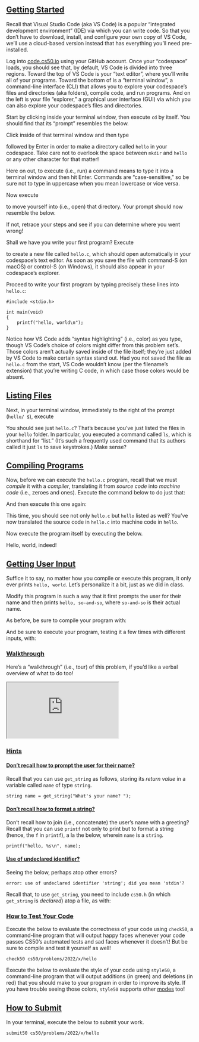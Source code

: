 ## [Getting Started](https://cs50.harvard.edu/x/2022/psets/1/hello/#getting-started)

Recall that Visual Studio Code (aka VS Code) is a popular “integrated development environment” (IDE) via which you can write code. So that you don’t have to download, install, and configure your own copy of VS Code, we’ll use a cloud-based version instead that has everything you’ll need pre-installed.

Log into [code.cs50.io](https://code.cs50.io/) using your GitHub account. Once your “codespace” loads, you should see that, by default, VS Code is divided into three regions. Toward the top of VS Code is your “text editor”, where you’ll write all of your programs. Toward the bottom of is a “terminal window”, a command-line interface (CLI) that allows you to explore your codespace’s files and directories (aka folders), compile code, and run programs. And on the left is your file “explorer,” a graphical user interface (GUI) via which you can also explore your codespace’s files and directories.

Start by clicking inside your terminal window, then execute `cd` by itself. You should find that its “prompt” resembles the below.

Click inside of that terminal window and then type

followed by Enter in order to make a directory called `hello` in your codespace. Take care not to overlook the space between `mkdir` and `hello` or any other character for that matter!

Here on out, to execute (i.e., run) a command means to type it into a terminal window and then hit Enter. Commands are “case-sensitive,” so be sure not to type in uppercase when you mean lowercase or vice versa.

Now execute

to move yourself into (i.e., open) that directory. Your prompt should now resemble the below.

If not, retrace your steps and see if you can determine where you went wrong!

Shall we have you write your first program? Execute

to create a new file called `hello.c`, which should open automatically in your codespace’s text editor. As soon as you save the file with command-S (on macOS) or control-S (on Windows), it should also appear in your codespace’s explorer.

Proceed to write your first program by typing precisely these lines into `hello.c`:

```
#include <stdio.h>

int main(void)
{
    printf("hello, world\n");
}
```

Notice how VS Code adds “syntax highlighting” (i.e., color) as you type, though VS Code’s choice of colors might differ from this problem set’s. Those colors aren’t actually saved inside of the file itself; they’re just added by VS Code to make certain syntax stand out. Had you not saved the file as `hello.c` from the start, VS Code wouldn’t know (per the filename’s extension) that you’re writing C code, in which case those colors would be absent.

## [Listing Files](https://cs50.harvard.edu/x/2022/psets/1/hello/#listing-files)

Next, in your terminal window, immediately to the right of the prompt (`hello/ $`), execute

You should see just `hello.c`? That’s because you’ve just listed the files in your `hello` folder. In particular, you executed a command called `ls`, which is shorthand for “list.” (It’s such a frequently used command that its authors called it just `ls` to save keystrokes.) Make sense?

## [Compiling Programs](https://cs50.harvard.edu/x/2022/psets/1/hello/#compiling-programs)

Now, before we can execute the `hello.c` program, recall that we must _compile_ it with a _compiler_, translating it from _source code_ into _machine code_ (i.e., zeroes and ones). Execute the command below to do just that:

And then execute this one again:

This time, you should see not only `hello.c` but `hello` listed as well? You’ve now translated the source code in `hello.c` into machine code in `hello`.

Now execute the program itself by executing the below.

Hello, world, indeed!

## [Getting User Input](https://cs50.harvard.edu/x/2022/psets/1/hello/#getting-user-input)

Suffice it to say, no matter how you compile or execute this program, it only ever prints `hello, world`. Let’s personalize it a bit, just as we did in class.

Modify this program in such a way that it first prompts the user for their name and then prints `hello, so-and-so`, where `so-and-so` is their actual name.

As before, be sure to compile your program with:

And be sure to execute your program, testing it a few times with different inputs, with:

### [Walkthrough](https://cs50.harvard.edu/x/2022/psets/1/hello/#walkthrough)

Here’s a “walkthrough” (i.e., tour) of this problem, if you’d like a verbal overview of what to do too!

<iframe allow="accelerometer; autoplay; encrypted-media; gyroscope; picture-in-picture" allowfullscreen="" data-video="" src="https://www.youtube.com/embed/wSk1KSDUEYA?modestbranding=0&amp;rel=0&amp;showinfo=0" scrolling="no" id="iFrameResizer0"></iframe>

### [Hints](https://cs50.harvard.edu/x/2022/psets/1/hello/#hints)

#### [Don’t recall how to prompt the user for their name?](https://cs50.harvard.edu/x/2022/psets/1/hello/#dont-recall-how-to-prompt-the-user-for-their-name)

Recall that you can use `get_string` as follows, storing its _return value_ in a variable called `name` of type `string`.

```
string name = get_string("What's your name? ");
```

#### [Don’t recall how to format a string?](https://cs50.harvard.edu/x/2022/psets/1/hello/#dont-recall-how-to-format-a-string)

Don’t recall how to join (i.e., concatenate) the user’s name with a greeting? Recall that you can use `printf` not only to print but to format a string (hence, the `f` in `printf`), a la the below, wherein `name` is a `string`.

```
printf("hello, %s\n", name);
```

#### [Use of undeclared identifier?](https://cs50.harvard.edu/x/2022/psets/1/hello/#use-of-undeclared-identifier)

Seeing the below, perhaps atop other errors?

```
error: use of undeclared identifier 'string'; did you mean 'stdin'?
```

Recall that, to use `get_string`, you need to include `cs50.h` (in which `get_string` is _declared_) atop a file, as with:

### [How to Test Your Code](https://cs50.harvard.edu/x/2022/psets/1/hello/#how-to-test-your-code)

Execute the below to evaluate the correctness of your code using `check50`, a command-line program that will output happy faces whenever your code passes CS50’s automated tests and sad faces whenever it doesn’t! But be sure to compile and test it yourself as well!

```
check50 cs50/problems/2022/x/hello
```

Execute the below to evaluate the style of your code using `style50`, a command-line program that will output additions (in green) and deletions (in red) that you should make to your program in order to improve its style. If you have trouble seeing those colors, `style50` supports other [modes](https://cs50.readthedocs.io/style50/) too!

## [How to Submit](https://cs50.harvard.edu/x/2022/psets/1/hello/#how-to-submit)

In your terminal, execute the below to submit your work.

```
submit50 cs50/problems/2022/x/hello
```